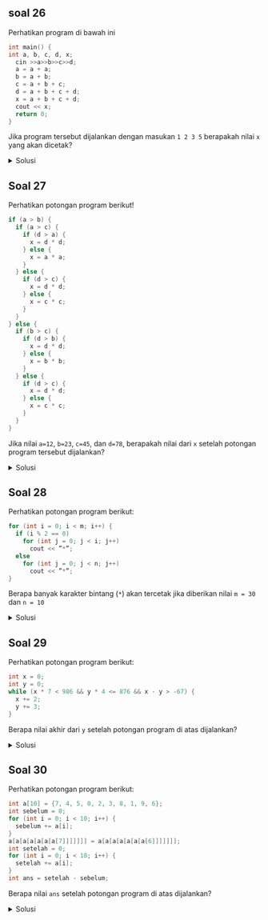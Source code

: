 ## soal 26

Perhatikan program di bawah ini

```cpp
int main() {
int a, b, c, d, x;
  cin >>a>>b>>c>>d;
  a = a + a;
  b = a + b;
  c = a + b + c;
  d = a + b + c + d;
  x = a + b + c + d;
  cout << x;
  return 0;
}
```

Jika program tersebut dijalankan dengan masukan `1 2 3 5` berapakah nilai `x` yang
akan dicetak?

<details><summary>Solusi</summary>

Dari masukan `1 2 3 4 5`,
nilai dari `a = 1, b = 2, c = 3, d = 5`.

Diperoleh dari statement `cin >>a>>b>>c>>d;`. Statement berikutnya dapat dilihat pada tabel dibawah

| statement           | a   | b   | c   | d   | x      |
| ------------------- | --- | --- | --- | --- | ------ |
| `cin >>a>>b>>c>>d;` | 1   | 2   | 3   | 5   | `null` |
| `a = a + a`         | 2   | 2   | 3   | 5   | `null` |
| `b = a + b`         | 2   | 4   | 3   | 5   | `null` |
| `c = a + b + c`     | 2   | 4   | 9   | 5   | `null` |
| `d = a + b + c + d` | 2   | 4   | 9   | 20  | `null` |
| `x = a + b + c + d` | 2   | 4   | 9   | 20  | 35     |

Nilai `x` yang akan dicetak adalah 35

</details>

## Soal 27

Perhatikan potongan program berikut!

```cpp
if (a > b) {
  if (a > c) {
    if (d > a) {
      x = d * d;
    } else {
      x = a * a;
    }
  } else {
    if (d > c) {
      x = d * d;
    } else {
      x = c * c;
    }
  }
} else {
  if (b > c) {
    if (d > b) {
      x = d * d;
    } else {
      x = b * b;
    }
  } else {
    if (d > c) {
      x = d * d;
    } else {
      x = c * c;
    }
  }
}
```

Jika nilai `a=12`, `b=23`, `c=45`, dan `d=78`, berapakah nilai dari `x` setelah potongan
program tersebut dijalankan?

<details><summary>Solusi</summary>

dari nilai yang diterima, `a > b == false`, `b > c == false`, dan `d > c == true`

Flowchart dari program diatas dapat dilihat pada diagram dibawah:

```mermaid
flowchart TD
  A{"a > b"}
  B{"b > c"}
  C{"d > c"}
  S["x = d * d"]
  A --> |false| B
  A --> |true| A1["lainnya"]
  B --> |false| C
  B --> |true| B1["lainnya"]
  C --> |true| S
  C --> |false| S1["x = c * c"]
```

karena `d > c == true`, statement yang dijalankan adalah `x = d * d`. Sehingga nilai `x` setelah dijalankan adalah `78 * 78 = 6084`

</details>

## Soal 28

Perhatikan potongan program berikut:

```cpp
for (int i = 0; i < m; i++) {
  if (i % 2 == 0)
    for (int j = 0; j < i; j++)
      cout << ”*”;
  else
    for (int j = 0; j < n; j++)
      cout << ”*”;
}
```

Berapa banyak karakter bintang (`*`) akan tercetak jika diberikan nilai `m = 30` dan `n = 10`

<details><summary>Solusi</summary>

Perhatikan tabel dibawah:

| `i`     | `i % 2 == 0` | `for (int j = 0; j < i; j++)`    | `for (int j = 0; j < n; j++)`    |
| ------- | ------------ | -------------------------------- | -------------------------------- |
| 0       | `true`       | 0 karakter `*`                   | tidak dieksekusi, 0 karakter `*` |
| 1       | `false`      | tidak dieksekusi, 0 karakter `*` | 10 karakter `*`                  |
| 2       | `true`       | 2 karakter `*`                   | tidak dieksekusi, 0 karakter `*` |
| 3       | `false`      | tidak dieksekusi, 0 karakter `*` | 10 karakter `*`                  |
| 4       | `true`       | 4 karakter `*`                   | tidak dieksekusi, 0 karakter `*` |
| $\dots$ | $\dots$      | $\dots$                          | $\dots$                          |
| 28      | `true`       | 28 karakter `*`                  | tidak dieksekusi, 0 karakter `*` |
| 29      | `false`      | tidak dieksekusi, 0 karakter `*` | 10 karakter `*`                  |

Statement `for (int j = 0; j < n; j++)` dieksekusi sebanyak 15 kali sehingga dicetak $15\times 10 = 150$ karakter `*` oleh statement ini.

statement `for (int j = 0; j < i; j++)` mencetak `*` dalam bentuk barisan bilangan genap. Banyak `*` yang dicetak ada $0+2+4+6+\dots+28=210$ karakter `*`

Jadi, banyaknya karakter `*` yang dicetak adalah $150+210=360$ karakter `*`

</details>

## Soal 29

Perhatikan potongan program berikut:

```cpp
int x = 0;
int y = 0;
while (x * 7 < 986 && y * 4 <= 876 && x - y > -67) {
  x += 2;
  y += 3;
}
```

Berapa nilai akhir dari `y` setelah potongan program di atas dijalankan?

<details><summary>Solusi</summary>

`x * 7 < 986` akan bernilai `false` saat `x > 140`

`y * 4 <= 876` akan bernilai `false` saat `y > 219`

`x` akan mencapai nilai 140 pada iterasi (pengulangan) ke-170, dan `y` akan mencapai nilai 219 pada iterasi ke-73

setiap iterasi, nilai `x - y` berkurang 1, sehingga `x - y > -67` akan bernilai `false` pada iterasi ke 67.

karena kondisi `x - y > -67` bernilai `false` lebih dahulu dicapai, loop hanya akan dijalankan sebanyak 67 kali. NIlai `y` diakhir loop adalah `3 * 67 == 201`

Jadi, nilai akhir dari `y` setelah program dijalankan adalah $201$

</details>

</details>

## Soal 30

Perhatikan potongan program berikut:

```cpp
int a[10] = {7, 4, 5, 0, 2, 3, 8, 1, 9, 6};
int sebelum = 0;
for (int i = 0; i < 10; i++) {
  sebelum += a[i];
}
a[a[a[a[a[a[a[7]]]]]]] = a[a[a[a[a[a[a[6]]]]]]];
int setelah = 0;
for (int i = 0; i < 10; i++) {
  setelah += a[i];
}
int ans = setelah - sebelum;
```

Berapa nilai `ans` setelah potongan program di atas dijalankan?

<details><summary>Solusi</summary>

Setelah menjalankan statement `for` yang pertama, nilai variable `sebelum` adalah penjumlahan dari isi array `a`.

Perhatikan bahwa

```
a[a[a[a[a[a[a[7]]]]]]] == a[a[a[a[a[a[1]]]]]]
a[a[a[a[a[a[a[7]]]]]]] == a[a[a[a[a[4]]]]]
a[a[a[a[a[a[a[7]]]]]]] == a[a[a[a[2]]]]
a[a[a[a[a[a[a[7]]]]]]] == a[a[a[5]]]
a[a[a[a[a[a[a[7]]]]]]] == a[a[3]]
a[a[a[a[a[a[a[7]]]]]]] == a[0]
```

dan

```
a[a[a[a[a[a[a[6]]]]]]] == a[a[a[a[a[a[8]]]]]]
a[a[a[a[a[a[a[6]]]]]]] == a[a[a[a[a[9]]]]]
a[a[a[a[a[a[a[6]]]]]]] == a[a[a[a[6]]]]
a[a[a[a[a[a[a[6]]]]]]] == a[a[a[8]]]
a[a[a[a[a[a[a[6]]]]]]] == a[a[9]]
a[a[a[a[a[a[a[6]]]]]]] == a[6]
a[a[a[a[a[a[a[6]]]]]]] == 8
```

Jadi, pada statement `a[a[a[a[a[a[a[7]]]]]]] = a[a[a[a[a[a[a[6]]]]]]]`. nilai `a[0]` diisi dengan 8.

Sehingga `a == {8, 4, 5, 0, 2, 3, 8, 1, 9, 6}`

pada statement `for` yang kedua, varibale `setelah` adalah penjumlahan dari isi array `a` yang baru.

karena `int ans = setelah - sebelum`. Maka `ans` berisi nilai `a[0]` sebelum - `a[0]` setelah, karena hanya `a[0]` yang diubah. `ans == 8 - 7`

Jadi, nilai `ans` setelah program dijalankan adalah 1

</details>
